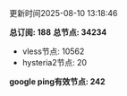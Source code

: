 更新时间2025-08-10 13:18:46

**总订阅: 188**
**总节点: 34234**
- vless节点: 10562
- hysteria2节点: 20

**google ping有效节点: 242**
